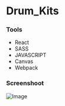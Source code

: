 # Drum_Kits

### Tools
- React
- SASS
- JAVASCRIPT
- Canvas
- Webpack

### Screenshoot
![Image](https://github.com/dawidgierdal/Drum_Kits/Screenshots/Board_Drum_Kits.PNG)
#
